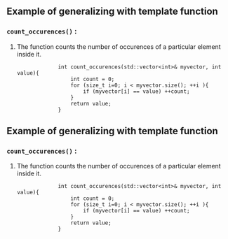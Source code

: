 ## Example of generalizing with template function
### ``count_occurences()`` :
1. The function counts the number of occurences of a particular element inside it.
                
                    int count_occurences(std::vector<int>& myvector, int value){
                        int count = 0;
                        for (size_t i=0; i < myvector.size(); ++i ){
                            if (myvector[i] == value) ++count;
                        }
                        return value;
                    }


## Example of generalizing with template function
### ``count_occurences()`` :
1. The function counts the number of occurences of a particular element inside it.
                
                    int count_occurences(std::vector<int>& myvector, int value){
                        int count = 0;
                        for (size_t i=0; i < myvector.size(); ++i ){
                            if (myvector[i] == value) ++count;
                        }
                        return value;
                    }

